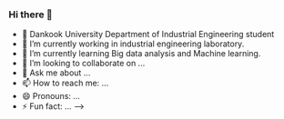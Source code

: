 ### Hi there 👋


- 🌱 Dankook University Department of Industrial Engineering student
- 🔭 I’m currently working in industrial engineering laboratory.
- 🤔 I’m currently learning Big data analysis and Machine learning.
- 👯 I’m looking to collaborate on ...
- 💬 Ask me about ...
- 📫 How to reach me: ...
- 😄 Pronouns: ...
- ⚡ Fun fact: ...
-->

